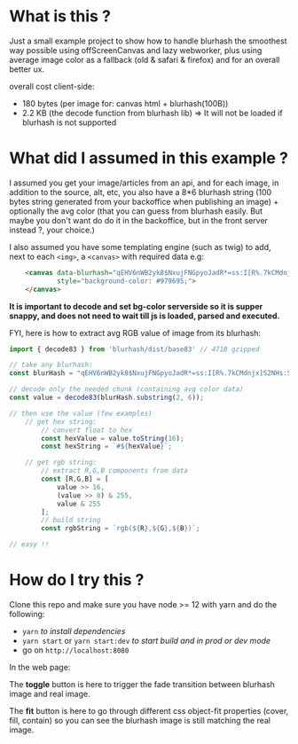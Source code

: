# What is this ?

Just a small example project to show how to handle blurhash the smoothest way possible using offScreenCanvas and lazy webworker, plus using average image color as a fallback (old & safari & firefox) and for an overall better ux.

overall cost client-side:

* 180 bytes (per image for: canvas html + blurhash(100B))
* 2.2 KB (the decode function from blurhash lib) => It will not be loaded if blurhash is not supported 


# What did I assumed in this example ?

I assumed you get your image/articles from an api, and for each image, in addition to the source, alt, etc, you also have a 8*6 blurhash string (100 bytes string generated from your backoffice when publishing an image) + optionally the avg color (that you can guess from blurhash easily. But maybe you don't want do do it in the backoffice, but in the front server instead ?, your choice.)

I also assumed you have some templating engine (such as twig) to add, next to each `<img>`, a `<canvas>` with required data
e.g:

```html
    <canvas data-blurhash="qEHV6nWB2yk8$NxujFNGpyoJadR*=ss:I[R%.7kCMdnjx]S2NHs:S#M|%1%2ENRis9a$Sis.slNHW:WBxZ%2ogaekBW;ofo0NHS4" 
            style="background-color: #979695;">
    </canvas>
```

**It is important to decode and set bg-color serverside so it is supper snappy, and does not need to wait till js is loaded, parsed and executed.**

FYI, here is how to extract avg RGB value of image from its blurhash:

```javascript
import { decode83 } from 'blurhash/dist/base83' // 471B gzipped

// take any blurhash:
const blurHash = "qEHV6nWB2yk8$NxujFNGpyoJadR*=ss:I[R%.7kCMdnjx]S2NHs:S#M|%1%2ENRis9a$Sis.slNHW:WBxZ%2ogaekBW;ofo0NHS4";

// decode only the needed chunk (containing avg color data)
const value = decode83(blurHash.substring(2, 6));

// then use the value (few examples)
    // get hex string:
        // convert float to hex
        const hexValue = value.toString(16);
        const hexString = `#${hexValue}`;

    // get rgb string:
        // extract R,G,B components from data 
        const [R,G,B] = [
            value >> 16, 
            (value >> 8) & 255, 
            value & 255
        ];
        // build string
        const rgbString = `rgb(${R},${G},${B})`;

// easy !!
```

# How do I try this ?

Clone this repo and make sure you have node >= 12 with yarn and do the following:

* `yarn` _to install dependencies_
* `yarn start` or `yarn start:dev` _to start build and in prod or dev mode_
* go on `http://localhost:8080`

In the web page:

The **toggle** button is here to trigger the fade transition between blurhash image and real image.

The **fit** button is here to go through different css object-fit properties (cover, fill, contain) so you can see the blurhash image is still matching the real image.